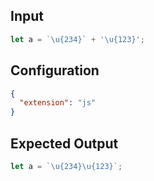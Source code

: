 
## Input
```javascript input
let a = `\u{234}` + '\u{123}';
```

## Configuration
```json configuration
{
  "extension": "js"
}
```

## Expected Output
```javascript expected output
let a = `\u{234}\u{123}`;
```

